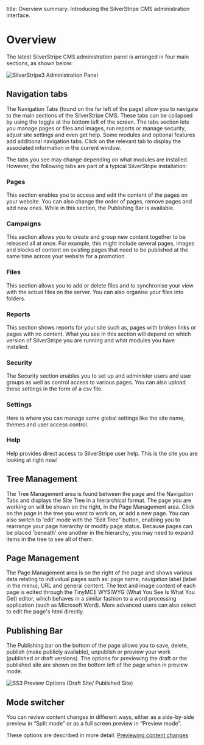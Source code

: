 title: Overview
summary: Introducing the SilverStripe CMS administration interface.


# Overview

The latest SilverStripe CMS administration panel is arranged in four main sections, as shown below:

![SilverStripe3 Administration Panel](/_images/basic-overview.png)

## Navigation tabs

The Navigation Tabs (found on the far left of the page) allow you to navigate to the main sections of the SilverStripe CMS. These tabs can be collapsed by using the toggle at the bottom left of the screen. The tabs section lets you manage pages or files and images, run reports or manage security, adjust site settings and even get help.  Some modules and optional features add additional navigation tabs. Click on the relevant tab to display the associated information in the current window.

The tabs you see may change depending on what modules are installed. However, the following tabs are part of a typical SilverStripe installation:

### Pages

This section enables you to access and edit the content of the pages on your website.  You can also change the order of pages, remove pages and add new ones.  While in this section, the Publishing Bar is available.

### Campaigns

This section allows you to create and group new content together to be released all at once. For example, this might include several pages, images and blocks of content on existing pages that need to be published at the same time across your website for a promotion.

### Files 

This section allows you to add or delete files and to synchronise your view with the actual files on the server.  You can also organise your files into folders.

### Reports

This section shows reports for your site such as, pages with broken links or pages with no content. What you see in this section will depend on which version of SilverStripe you are running and what modules you have installed.

### Security

The Security section enables you to set up and administer users and user groups as well as control access to various pages. You can also upload these settings in the form of a csv file.

### Settings

Here is where you can manage some global settings like the site name, themes and user access control.

### Help

Help provides direct access to SilverStripe user help. This is the site you are looking at right now!

## Tree Management

The Tree Management area is found between the page and the Navigation Tabs and displays the Site Tree in a hierarchical format. The page you are working on will be shown on the right, in the Page Management area.  Click on the page in the tree you want to work on, or add a new page. You can also switch to 'edit' mode with the "Edit Tree" button, enabling you to rearrange your page hierarchy or modify page status.  Because pages can be placed 'beneath' one another in the hierarchy, you may need to expand items in the tree to see all of them.

## Page Management

The Page Management area is on the right of the page and shows various data relating to individual pages such as: page name, navigation label (label in the menu), URL and general content.  The text and image content of each page is edited through the TinyMCE WYSIWYG (What You See Is What You Get) editor, which behaves in a similar fashion to a word processing application (such as Microsoft Word).  More advanced users can also select to edit the page's html directly.

## Publishing Bar

The Publishing bar on the bottom of the page allows you to save, delete, publish (make publicly available), unpublish or preview your work (published or draft versions).  The options for previewing the draft or the published site are shown on the bottom left of the page when in preview mode.

![SS3 Preview Options (Draft Site/ Published Site)](/_images/preview-options.png)

## Mode switcher
You can review content changes in different ways, either as a side-by-side preview in “Split mode” or as a full screen preview in “Preview mode”. 

These options are described in more detail: 
[Previewing content changes](https://userhelp.silverstripe.org/en/3.6/creating_pages_and_content/creating_and_editing_content/previewing_changes/)



